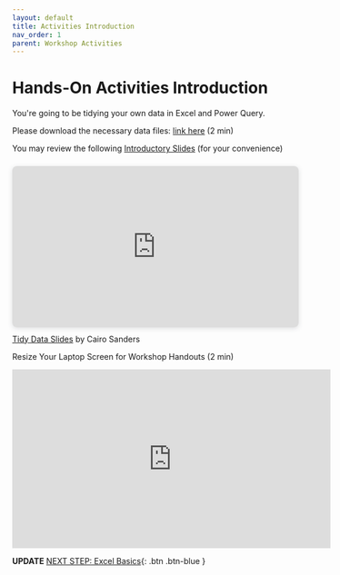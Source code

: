 ```yaml
---
layout: default
title: Activities Introduction
nav_order: 1
parent: Workshop Activities
---
```

# Hands-On Activities Introduction

You're going to be tidying your own data in Excel and Power Query.

Please download the necessary data files: [link here]() (2 min)

You may review the following [Introductory Slides](https://www.canva.com/design/DAFR99yP_O8/Gb79UiDSy07Doo20DPd_Rg/view?utm_content=DAFR99yP_O8&utm_campaign=designshare&utm_medium=link&utm_source=publishsharelink) (for your convenience)

<div style="position: relative; width: 100%; height: 0; padding-top: 56.2500%;
 padding-bottom: 0; box-shadow: 0 2px 8px 0 rgba(63,69,81,0.16); margin-top: 1.6em; margin-bottom: 0.9em; overflow: hidden;
 border-radius: 8px; will-change: transform;">
  <iframe loading="lazy" style="position: absolute; width: 100%; height: 100%; top: 0; left: 0; border: none; padding: 0;margin: 0;"
    src="https:&#x2F;&#x2F;www.canva.com&#x2F;design&#x2F;DAFR99yP_O8&#x2F;view?embed" allowfullscreen="allowfullscreen" allow="fullscreen">
  </iframe>
</div>
<a href="https:&#x2F;&#x2F;www.canva.com&#x2F;design&#x2F;DAFR99yP_O8&#x2F;view?utm_content=DAFR99yP_O8&amp;utm_campaign=designshare&amp;utm_medium=embeds&amp;utm_source=link" target="_blank" rel="noopener">Tidy Data Slides</a> by Cairo Sanders

<br>

Resize Your Laptop Screen for Workshop Handouts (2 min)<br>
<iframe width="560" height="315" src="https://www.youtube.com/embed/Igk5hZUfzN0" title="YouTube video player" frameborder="0" allow="accelerometer; autoplay; clipboard-write; encrypted-media; gyroscope; picture-in-picture" allowfullscreen></iframe>

**UPDATE**
[NEXT STEP: Excel Basics](basics-data-cleaning.html){: .btn .btn-blue }
